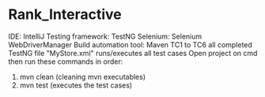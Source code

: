 # Rank_Interactive

IDE: IntelliJ
Testing framework: TestNG
Selenium: Selenium WebDriverManager
Build automation tool: Maven
TC1 to TC6 all completed
TestNG file "MyStore.xml" runs/executes all test cases
Open project on cmd then run these commands in order:
  1.  mvn clean (cleaning mvn executables)
  2.  mvn test  (executes the test cases)
